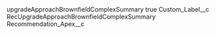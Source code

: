 <?xml version="1.0" encoding="UTF-8"?>
<CustomMetadata xmlns="http://soap.sforce.com/2006/04/metadata" xmlns:xsi="http://www.w3.org/2001/XMLSchema-instance" xmlns:xsd="http://www.w3.org/2001/XMLSchema">
    <label>upgradeApproachBrownfieldComplexSummary</label>
    <protected>true</protected>
    <values>
        <field>Custom_Label__c</field>
        <value xsi:type="xsd:string">RecUpgradeApproachBrownfieldComplexSummary</value>
    </values>
    <values>
        <field>Recommendation_Apex__c</field>
        <value xsi:nil="true"/>
    </values>
</CustomMetadata>
